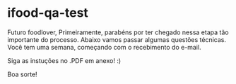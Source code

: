 # ifood-qa-test

Futuro foodlover,
Primeiramente, parabéns por ter chegado nessa etapa tão importante do processo. Abaixo vamos passar algumas questões técnicas. Você tem uma semana, começando com o recebimento do e-mail.

Siga as instuções no .PDF em anexo! :)

Boa sorte!
